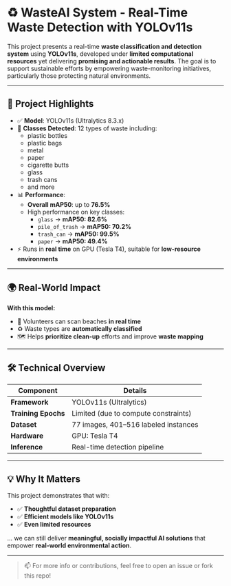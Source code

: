 # ♻️ WasteAI System - Real-Time Waste Detection with YOLOv11s

This project presents a real-time **waste classification and detection system** using **YOLOv11s**, developed under **limited computational resources** yet delivering **promising and actionable results**. The goal is to support sustainable efforts by empowering waste-monitoring initiatives, particularly those protecting natural environments.

---

## 🚀 Project Highlights

- ✅ **Model**: YOLOv11s (Ultralytics 8.3.x)
- 🧠 **Classes Detected**: 12 types of waste including:
  - plastic bottles
  - plastic bags
  - metal
  - paper
  - cigarette butts
  - glass
  - trash cans
  - and more
- 📊 **Performance**:
  - **Overall mAP50**: up to **76.5%**
  - High performance on key classes:
    - `glass` → **mAP50: 82.6%**
    - `pile_of_trash` → **mAP50: 70.2%**
    - `trash_can` → **mAP50: 99.5%**
    - `paper` → **mAP50: 49.4%**
- ⚡ Runs in **real time** on GPU (Tesla T4), suitable for **low-resource environments**

---

## 🌍 Real-World Impact


**With this model:**
- 🧹 Volunteers can scan beaches **in real time**
- ♻️ Waste types are **automatically classified**
- 🗺️ Helps **prioritize clean-up** efforts and improve **waste mapping**

---

## 🛠️ Technical Overview

| Component        | Details                              |
|------------------|--------------------------------------|
| **Framework**    | YOLOv11s (Ultralytics)               |
| **Training Epochs** | Limited (due to compute constraints) |
| **Dataset**      | 77 images, 401–516 labeled instances |
| **Hardware**     | GPU: Tesla T4                        |
| **Inference**    | Real-time detection pipeline         |

---

## 💡 Why It Matters

This project demonstrates that with:

- ✅ **Thoughtful dataset preparation**
- ✅ **Efficient models like YOLOv11s**
- ✅ **Even limited resources**

... we can still deliver **meaningful, socially impactful AI solutions** that empower **real-world environmental action**.

---

> 📫 For more info or contributions, feel free to open an issue or fork this repo!

